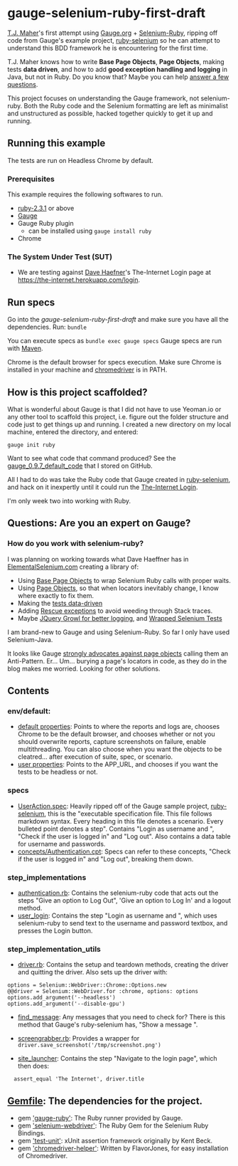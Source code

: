 # gauge-selenium-ruby-first-draft

[T.J. Maher](http://tjmaher.com)'s first attempt using [Gauge.org](http://gauge.org) + [Selenium-Ruby](https://github.com/SeleniumHQ/selenium/wiki/Ruby-Bindings), ripping off code from Gauge's example project, [ruby-selenium](https://github.com/getgauge-examples/ruby-selenium) so he can attempt to understand this BDD framework he is encountering for the first time. 

T.J. Maher knows how to write **Base Page Objects**, **Page Objects**, making tests **data driven**, and how to add **good exception handling and logging** in Java, but not in Ruby. Do you know that? Maybe you can help [answer a few questions](https://github.com/tjmaher/gauge-selenium-ruby-first-draft#questions-are-you-an-expert-on-gauge).

This project focuses on understanding the Gauge framework, not selenium-ruby. Both the Ruby code and the Selenium formatting are left as minimalist and unstructured as possible, hacked together quickly to get it up and running. 

## Running this example
The tests are run on Headless Chrome by default.

### Prerequisites

This example requires the following softwares to run.
  * [ruby-2.3.1](https://www.ruby-lang.org/en/news/2016/04/26/ruby-2-3-1-released/) or above
  * [Gauge](http://getgauge.io/get-started/index.html)
  * Gauge Ruby plugin
    * can be installed using `gauge install ruby`
  * Chrome
  

### The System Under Test (SUT)

* We are testing against [Dave Haefner](https://twitter.com/tourdedave)'s The-Internet Login page at https://the-internet.herokuapp.com/login.

## Run specs

Go into the *gauge-selenium-ruby-first-draft* and make sure you have all the dependencies. Run: `bundle`

You can execute specs as `bundle exec gauge specs`
Gauge specs are run with [Maven](http://maven.apache.org/index.html).

Chrome is the default browser for specs execution. Make sure Chrome is installed in your machine and [chromedriver](https://sites.google.com/a/chromium.org/chromedriver/) is in PATH.

## How is this project scaffolded?

What is wonderful about Gauge is that I did not have to use Yeoman.io or any other tool to scaffold this project, i.e. figure out the folder structure and code just to get things up and running. I created a new directory on my local machine, entered the directory, and entered:

`gauge init ruby`

Want to see what code that command produced? See the [gauge_0.9.7_default_code](https://github.com/tjmaher/gauge_0.9.7_default_code) that I stored on GitHub. 

All I had to do was take the Ruby code that Gauge created in [ruby-selenium](https://github.com/getgauge-examples/ruby-selenium), and hack on it inexpertly until it could run the [The-Internet Login](https://the-internet.herokuapp.com/login). 

I'm only week two into working with Ruby.

## Questions: Are you an expert on Gauge? 

### How do you work with selenium-ruby?

I was planning on working towards what Dave Haeffner has in [ElementalSelenium.com](http://elementalselenium) creating a library of:
* Using [Base Page Objects](http://elementalselenium.com/tips/9-use-a-base-page-object) to wrap Selenium Ruby calls with proper waits.
* Using [Page Objects](http://elementalselenium.com/tips/7-use-a-page-object), so that when locators inevitably change, I know where exactly to fix them.
* Making the [tests data-driven](http://elementalselenium.com/tips/19-data-driven-testing)
* Adding [Rescue exceptions](http://elementalselenium.com/tips/44-exception-handling) to avoid weeding through Stack traces.
* Maybe [JQuery Growl for better logging](http://elementalselenium.com/tips/53-growl), and [Wrapped Selenium Tests](http://elementalselenium.com/tips/55-wrapper)

I am brand-new to Gauge and using Selenium-Ruby. So far I only have used Selenium-Java.

It looks like Gauge [strongly advocates against page objects](https://blog.getgauge.io/are-page-objects-anti-pattern-21b6e337880f) calling them an Anti-Pattern. Er... Um... burying a page's locators in code, as they do in the blog makes me worried. Looking for other solutions.

## Contents

### env/default:
* [default properties](https://github.com/tjmaher/gauge-selenium-ruby-first-draft/blob/master/env/default/default.properties): Points to where the reports and logs are, chooses Chrome to be the default browser, and chooses whether or not you should overwrite reports, capture screenshots on failure, enable multithreading. You can also choose when you want the objects to be cleatred... after execution of suite, spec, or scenario. 
* [user properties](https://github.com/tjmaher/gauge-selenium-ruby-first-draft/blob/master/env/default/user.properties): Points to the APP_URL, and chooses if you want the tests to be headless or not. 

### specs
* [UserAction.spec](https://github.com/tjmaher/gauge-selenium-ruby-first-draft/blob/master/specs/UserActions.spec): Heavily ripped off of the Gauge sample project, [ruby-selenium](https://github.com/getgauge-examples/ruby-selenium), this is the "executable specification file. This file follows markdown syntax. Every heading in this file denotes a scenario. Every bulleted point denotes a step". Contains "Login as username <username> and <password>", "Check if the user is logged in" and "Log out". Also contains a data table for username and passwords.
* [concepts/Authentication.cpt](https://github.com/tjmaher/gauge-selenium-ruby-first-draft/blob/master/specs/concepts/Authentication.cpt): Specs can refer to these concepts, "Check if the user is logged in" and "Log out", breaking them down.  
 
 ### step_implementations
 * [authentication.rb](https://github.com/tjmaher/gauge-selenium-ruby-first-draft/blob/master/step_implementations/authentication.rb): Contains the selenium-ruby code that acts out the steps "Give an option to Log Out", 'Give an option to Log In' and a logout method.
 * [user_login](https://github.com/tjmaher/gauge-selenium-ruby-first-draft/blob/master/step_implementations/user_login.rb): Contains the step "Login as username <username> and <password>", which uses selenium-ruby to send text to the username and password textbox, and presses the Login button. 
 
 ### step_implementation_utils
 * [driver.rb](https://github.com/tjmaher/gauge-selenium-ruby-first-draft/blob/master/step_implementations/utils/driver.rb): Contains the setup and teardown methods, creating the driver and quitting the driver. Also sets up the driver with:
 
 ```
options = Selenium::WebDriver::Chrome::Options.new
@@driver = Selenium::WebDriver.for :chrome, options: options
options.add_argument('--headless')
options.add_argument('--disable-gpu')
```
 * [find_message](https://github.com/tjmaher/gauge-selenium-ruby-first-draft/blob/master/step_implementations/utils/find_messages.rb): Any messages that you need to check for? There is this method that Gauge's ruby-selenium has, "Show a message <message>".
* [screengrabber.rb](https://github.com/tjmaher/gauge-selenium-ruby-first-draft/blob/master/step_implementations/utils/screengrabber.rb): Provides a wrapper for `driver.save_screenshot('/tmp/screenshot.png')`
 
* [site_launcher](https://github.com/tjmaher/gauge-selenium-ruby-first-draft/blob/master/step_implementations/utils/site_launcher.rb): Contains the step "Navigate to the login page", which then does:

```driver.navigate.to ENV['APP_URL']
  assert_equal 'The Internet', driver.title
  ```
## [Gemfile](https://github.com/tjmaher/gauge-selenium-ruby-first-draft/blob/master/Gemfile): The dependencies for the project. 

* gem ['gauge-ruby'](https://github.com/getgauge/gauge-ruby): The Ruby runner provided by Gauge. 
* gem ['selenium-webdriver'](https://github.com/SeleniumHQ/selenium/wiki/Ruby-Bindings): The Ruby Gem for the Selenium Ruby Bindings.
* gem ['test-unit'](https://github.com/test-unit/test-unit): xUnit assertion framework originally by Kent Beck. 
* gem ['chromedriver-helper'](https://github.com/flavorjones/chromedriver-helper): Written by FlavorJones, for easy installation of Chromedriver.
  




